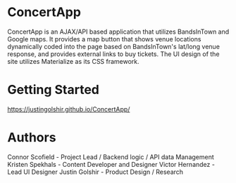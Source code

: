 # ConcertApp
ConcertApp is an AJAX/API based application that utilizes BandsInTown and Google maps. It provides a map button that shows venue locations dynamically coded into the page based on BandsInTown's lat/long venue response, and provides external links to buy tickets. The UI design of the site utilizes Materialize as its CSS framework. 

# Getting Started 
https://justingolshir.github.io/ConcertApp/

# Authors
Connor Scofield - Project Lead / Backend logic / API data Management
Kristen Spekhals - Content Developer and Designer 
Victor Hernandez - Lead UI Designer
Justin Golshir - Product Design / Research
